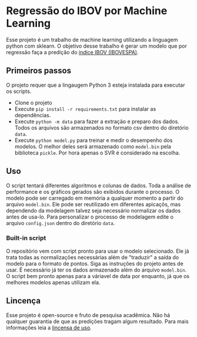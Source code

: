 # Regressão do IBOV por Machine Learning

Esse projeto é um trabalho de machine learning utilizando a linguagem python com sklearn.
O objetivo desse trabalho é gerar um modelo que por regressão faça a predição do [índice IBOV (IBOVESPA)](https://www.b3.com.br/pt_br/market-data-e-indices/indices/indices-amplos/ibovespa.htm).

## Primeiros passos

O projeto requer que a lingaugem Python 3 esteja instalada para executar os scripts.

* Clone o projeto
* Execute `pip install -r requirements.txt` para instalar as dependências.
* Execute `python -m data` para fazer a extração e preparo dos dados. Todos os arquivos são armazenados no formato csv dentro do diretório `data`.
* Execute `python model.py` para treinar e medir o desempenho dos modelos. O melhor deles será armazenado como `model.bin` pela biblioteca `pickle`. Por hora apenas o SVR é considerado na escolha.

## Uso

O script tentará diferentes algoritmos e colunas de dados. Toda a análise de performance e os gráficos gerados são exibidos durante o processo.
O modelo pode ser carregado em memória a qualquer momento a partir do arquivo `model.bin`. Ele pode ser reutilizado em diferentes apicaçõs, mas dependendo da modelagem talvez seja necessário normalizar os dados antes de usa-lo.
Para personalizar o processo de modelagem edite o arquivo `config.json` dentro do diretório `data`.

### Built-in script

O repositório vem com script pronto para usar o modelo selecionado. Ele já trata todas as normalizações necessárias além de "traduzir" a saída do modelo para o formato de pontos.
Siga as instruções do projeto antes de usar. É necessário já ter os dados armazenado além do arquivo `model.bin`.
O script bem pronto apenas para a váriavel de data por enquanto, já que os melhores modelos apenas utilizam ela.

## Lincença

Esse projeto é open-source e fruto de pesquisa acadêmica. Não há qualquer guarantia de que as predições tragam algum resultado.
Para mais informações leia a [lincensa de uso](https://github.com/fernando7jr/py-ibov-regression/blob/master/LICENSE).
